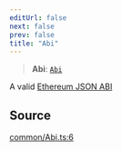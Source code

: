 ```yaml
---
editUrl: false
next: false
prev: false
title: "Abi"
---
```


> **Abi**: [`Abi`](/reference/utils/type-aliases/abi/)

A valid [Ethereum JSON ABI](https://docs.soliditylang.org/en/latest/abi-spec.html#json)

## Source

[common/Abi.ts:6](https://github.com/evmts/tevm-monorepo/blob/main/packages/actions-types/src/common/Abi.ts#L6)
